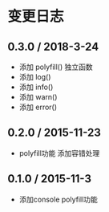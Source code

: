# 变更日志

## 0.3.0 / 2018-3-24

- 添加 polyfill() 独立函数
- 添加 log()
- 添加 info()
- 添加 warn()
- 添加 error()

## 0.2.0 / 2015-11-23

- polyfill功能 添加容错处理

## 0.1.0 / 2015-11-3

- 添加console polyfill功能
